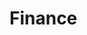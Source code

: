 # Finance

<script type="text/javascript">
var canvas;
var ctx;
var cellSize = 10;   // セル1マスのサイズ
var cols;
var rows;
var cells = new Array();
var x_myplace;
var y_myplace;
window.onload = function()
{
    canvas = document.getElementById('canvas');
    ctx = canvas.getContext('2d');
    cols = Math.floor(canvas.width / cellSize);
    rows = Math.floor(canvas.height / cellSize);
    initCells();
    drawCell2({{past_x}}, {{past_y}})
    canvas.addEventListener('click', canvasClick, false);
    document.getElementById('id_x_place2').value = {{past_x}}
    document.getElementById('id_y_place2').value = {{past_y}}
};
 
// 初期化
function initCells(){
    ctx.fillStyle = 'rgb(60, 60, 60)';
    ctx.fillRect(0,0, canvas.width, canvas.height);
    for(col=0;col<cols;col++){
        cells[col] = new Array();
        for(row=0;row<rows;row++){
            cells[col][row] = 0;
        }
    }
    redraw();
}
 
// 全体を再描画
function redraw(){
    for(col=0;col<cols;col++){
        for(row=0;row<rows;row++){
            drawCell(col, row);
        }
    }
}
 
// セルを描画
function drawCell(x, y){
    var value = cells[x][y];
    var style = value ? "rgb(156, 255,0)" : "rgb(40,40,40)"; 
    ctx.fillStyle = style;
    ctx.fillRect(x * cellSize, y * cellSize,
        cellSize - 1, cellSize - 1);
}
function drawCell2(x, y){
    var value = cells[x][y];
    ctx.fillStyle = "rgb(156, 255,0)";
    ctx.fillRect(x * cellSize, y * cellSize,
        cellSize - 1, cellSize - 1);
}
 
 function expect(x1, y1, x2, y2){
    var Fx = 0.0
        for (i=0;i<50;i++){
            for (j=0;j<20;j++){
                mytotalcomsumer = Math.pow((x1 - i),(y1 - j))
                othertotalcomsumer= Math.pow((x2- i),(y2 - j))
                if (mytotalcomsumer < othertotalcomsumer){
                    Fx += 1.0
                } else if (mytotalcomsumer == othertotalcomsumer){
                    Fx += 0.5
                }
            }
        }
    var mycomsumer = 0.0
    var othercomsumer = 0.0
    for (i=0;i<50;i++){
        for (j=0;j<20;j++){
            mytotalprice = 100 + Math.pow((x1 - i),(y1 - j))
            othertotalprice= ((1000-Fx)/Fx*100) + Math.pow((x2- i),(y2 - j))
            if (mytotalprice < othertotalprice){
                mycomsumer += 1.0
            } else if (mytotalprice == othertotalprice){
                mycomsumer += 0.5
                othercomsumer += 0.5
            }else{
                othercomsumer += 1.0
            }
        }
    }
    return ((1000-Fx)/Fx*100)*othercomsumer
}
// Canvasクリック
function canvasClick(e){
	initCells()
    drawCell2({{past_x}}, {{past_y}})
    var x = 0;
    var y = 0;
    var col = 0;
    var row = 0;
    x = e.clientX - canvas.offsetLeft;
    y = e.clientY - canvas.offsetTop;
    col = Math.floor(x / cellSize);
    row = Math.floor(y / cellSize);
    cells[col][row] = !cells[col][row];
    drawCell(col, row);
    clickplace(cells);
    document.getElementById('id_x_place').value= x_myplace;
    document.getElementById('id_y_place').value=20.0-y_myplace;
    document.getElementById('id_x_place1').value = x_myplace
    document.getElementById('id_y_place1').value = y_myplace
    document.getElementById('id_expect_payoff').value = expect({{past_x}}, {{past_y}}, x_myplace, y_myplace)
}
function clickplace(cells){
	for (var i = 0; i < cells.length; i++) {
		for (var j = 0; j < cells[i].length; j++) {
			if(cells[i][j] == 1){
				x_myplace = i
				y_myplace = j
			}
    	}
	}
}
</script>
</head>
<body>
<canvas id="canvas" width="510" height="210"></canvas>
</body>
